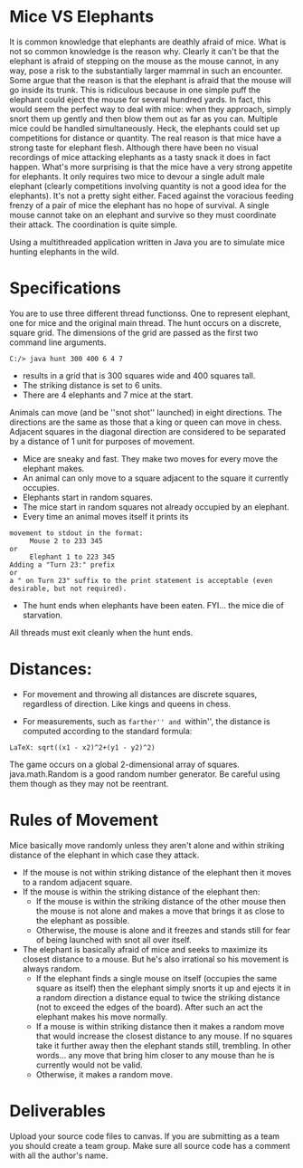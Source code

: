 # Mice VS Elephants
It is common knowledge that elephants are deathly afraid of mice. What is not so common knowledge is the reason why. Clearly it can't be that the elephant is afraid of stepping on the mouse as the mouse cannot, in any way, pose a risk to the substantially larger mammal in such an encounter. Some argue that the reason is that the elephant is afraid that the mouse will go inside its trunk. This is ridiculous because in one simple puff the elephant could eject the mouse for several hundred yards. In fact, this would seem the perfect way to deal with mice: when they approach, simply snort them up gently and then blow them out as far as you can. Multiple mice could be handled simultaneously. Heck, the elephants could set up competitions for distance or quantity.
The real reason is that mice have a strong taste for elephant flesh. Although there have been no visual recordings of mice attacking elephants as a tasty snack it does in fact happen. What's more surprising is that the mice have a very strong appetite for elephants. It only requires two mice to devour a single adult male elephant (clearly competitions involving quantity is not a good idea for the elephants). It's not a pretty sight either. Faced against the voracious feeding frenzy of a pair of mice the elephant has no hope of survival. A single mouse cannot take on an elephant and survive so they must coordinate their attack. The coordination is quite simple.

Using a multithreaded application written in Java you are to simulate mice hunting elephants in the wild.

# Specifications
You are to use three different thread functionss. One to represent elephant, one for mice and the original main thread.
The hunt occurs on a discrete, square grid.
The dimensions of the grid are passed as the first two command line arguments. 
```
C:/> java hunt 300 400 6 4 7
```
* results in a grid that is 300 squares wide and 400 squares tall. 
* The striking distance is set to 6 units. 
* There are 4 elephants and 7 mice at the start.

Animals can move (and be ''snot shot'' launched) in eight directions. The directions are the same as those that a king or queen can move in chess.
Adjacent squares in the diagonal direction are considered to be separated by a distance of 1 unit for purposes of movement.
* Mice are sneaky and fast. They make two moves for every move the elephant makes.
* An animal can only move to a square adjacent to the square it currently occupies.
* Elephants start in random squares.
* The mice start in random squares not already occupied by an elephant.
* Every time an animal moves itself it prints its 
```
movement to stdout in the format:
     Mouse 2 to 233 345
or
     Elephant 1 to 223 345
Adding a "Turn 23:" prefix 
or 
a " on Turn 23" suffix to the print statement is acceptable (even desirable, but not required).

```
- The hunt ends when elephants have been eaten. FYI... the mice die of starvation.

All threads must exit cleanly when the hunt ends.

# Distances:

- For movement and throwing all distances are discrete
squares, regardless of direction. Like kings and queens in chess.

- For measurements, such as ``farther'' and ``within'',
the distance is computed according to the standard formula:
```
LaTeX: sqrt((x1 - x2)^2+(y1 - y2)^2)
```

The game occurs on a global 2-dimensional array of squares. java.math.Random is a good random number generator. Be careful using them though as they may not be reentrant.

# Rules of Movement
Mice basically move randomly unless they aren't alone and within striking distance of the elephant in which case they attack.

- If the mouse is not within striking distance of the elephant then it moves to a random adjacent square.
- If the mouse is within the striking distance of the elephant then:
  - If the mouse is within the striking distance of the other mouse then the mouse is not alone and makes a move that brings it as close to the elephant as possible.
  - Otherwise, the mouse is alone and it freezes and stands still for fear of being launched with snot all over itself.
- The elephant is basically afraid of mice and seeks to maximize its closest distance to a mouse. But he's also irrational so his movement is always random.
  - If the elephant finds a single mouse on itself (occupies the same square as itself) then the elephant simply snorts it up and ejects it in a random direction a distance equal to twice the striking distance (not to exceed the edges of the board). After such an act the elephant makes his move normally.
  - If a mouse is within striking distance then it makes a random move that would increase the closest distance to any mouse. If no squares take it further away then the elephant stands still, trembling. In other words... any move that bring him closer to any mouse than he is currently would not be valid.
  - Otherwise, it makes a random move.
# Deliverables
Upload your source code files to canvas. If you are submitting as a team you should create a team group. Make sure all source code has a comment with all the author's name.

